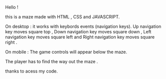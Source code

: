 Hello !

this is a maze made with HTML , CSS and JAVASCRIPT.

On desktop : it works with keybords events (navigation keys). Up navigation key moves square top , Down navigation key moves square down , Left navigation key moves square left and Right navigation key moves square right .

On mobile : The game controls will appear below the maze.

The player has to find the way out the maze . 

thanks to acess my code.
